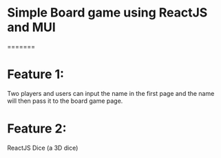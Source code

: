 # Simple Board game using ReactJS and MUI
=======
# Feature 1:
Two players and users can input the name in the first page and the name will then pass it to the board game page.
# Feature 2:
ReactJS Dice (a 3D dice)
